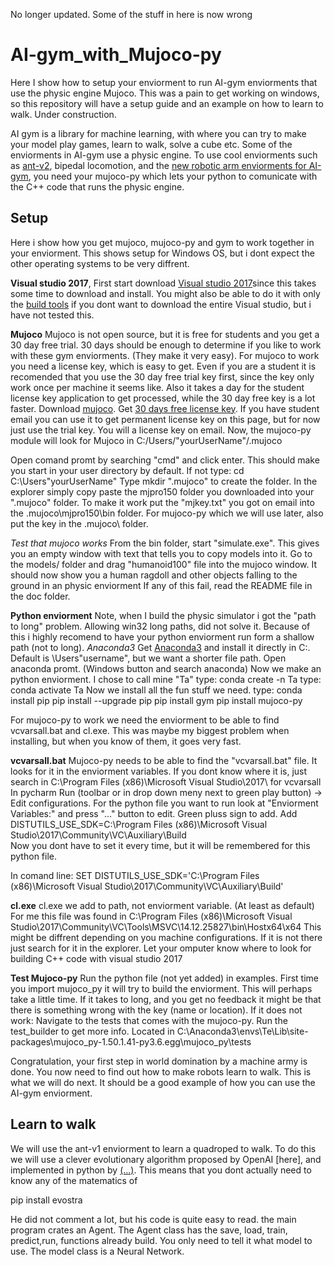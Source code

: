 No longer updated. Some of the stuff in here is now wrong

# AI-gym_with_Mujoco-py
Here I show how to setup your enviorment to run AI-gym enviorments that use the physic engine Mujoco. This was a pain to get working on windows, so this repository will have a setup guide and an example on how to learn to walk.
Under construction.


AI gym is a library for machine learning, with where you can try to make your model play games, learn to walk, solve a cube etc.
Some of the enviorments in AI-gym use a physic engine.
To use cool enviorments such as [ant-v2](https://gym.openai.com/envs/#mujoco), bipedal locomotion, and the [new robotic arm enviorments for AI-gym](https://blog.openai.com/ingredients-for-robotics-research/), you need your mujoco-py which lets your python to comunicate with the C++ code that runs the physic engine.


## Setup
Here i show how you get mujoco, mujoco-py and gym to work together in your enviorment. This shows setup for Windows OS, but i dont expect the other operating systems to be very diffrent.

**Visual studio 2017**,
First start download [Visual studio 2017](https://www.visualstudio.com/downloads/)since this takes some time to download and install. You might also be able to do it with only the [build tools](http://landinghub.visualstudio.com/visual-cpp-build-tools) if you dont want to download the entire Visual studio, but i have not tested this.

**Mujoco**
Mujoco is not open source, but it is free for students and you get a 30 day free trial. 30 days should be enough to determine if you like to work with these gym enviorments. (They make it very easy).
For mujoco to work you need a license key, which is easy to get. Even if you are a student it is recomended that you use the 30 day free trial key first, since the key only work once per machine it seems like. Also it takes a day for the student license key application to get processed, while the 30 day free key is a lot faster.
Download [mujoco](https://www.roboti.us/index.html).
Get [30 days free license key](https://www.roboti.us/license.html). If you have student email you can use it to get permanent license key on this page, but for now just use the trial key.
You will a license key on email.
Now, the mujoco-py module will look for Mujoco in C:/Users/"yourUserName"/.mujoco

Open comand promt by searching "cmd" and click enter.
This should make you start in your user directory by default. If not type: cd C:\Users\"yourUserName"
Type mkdir ".mujoco" to create the folder.
In the explorer simply copy paste the mjpro150 folder you downloaded into your ".mujoco" folder.
To make it work put the "mjkey.txt" you got on email into the \.mujoco\mjpro150\bin folder.
For mujoco-py which we will use later, also put the key in the \.mujoco\ folder.

*Test that mujoco works*
From the bin folder, start "simulate.exe". This gives you an empty window with text that tells you to copy models into it.
Go to the models/ folder and drag "humanoid100" file into the mujoco window. It should now show you a human ragdoll and other objects falling to the ground in an physic enviorment
If any of this fail, read the README file in the doc folder.

**Python enviorment**
Note, when I build the physic simulator i got the "path to long" problem. Allowing win32 long paths, did not solve it. Because of this i highly recomend to have your python enviorment run form a shallow path (not to long).
*Anaconda3*
Get [Anaconda3](https://www.anaconda.com/what-is-anaconda/) and install it directly in C:\. Default is \Users\"username", but we want a shorter file path.
Open anaconda promt. (Windows button and search anaconda)
Now we make an python enviorment. I chose to call mine "Ta"
type: conda create -n Ta
type: conda activate Ta
Now we install all the fun stuff we need.
type: conda install pip
pip install --upgrade pip
pip install gym
pip install mujoco-py


For mujoco-py to work we need the enviorment to be able to find vcvarsall.bat and cl.exe. This was maybe my biggest problem when installing, but when you know of them, it goes very fast.

**vcvarsall.bat**
Mujoco-py needs to be able to find the "vcvarsall.bat" file. It looks for it in the enviorment variables. If you dont know where it is, just search in C:\Program Files (x86)\Microsoft Visual Studio\2017\ for vcvarsall
In pycharm
Run (toolbar or in drop down meny next to green play button) -> Edit configurations. For the python file you want to run look at "Enviorment Variables:" and press "..." button to edit. Green pluss sign to add.
Add DISTUTILS_USE_SDK=C:\Program Files (x86)\Microsoft Visual Studio\2017\Community\VC\Auxiliary\Build\
Now you dont have to set it every time, but it will be remembered for this python file.


In comand line: SET DISTUTILS_USE_SDK='C:\Program Files (x86)\Microsoft Visual Studio\2017\Community\VC\Auxiliary\Build\'


**cl.exe**
cl.exe we add to path, not enviorment variable. (At least as default)
For me this file was found in C:\Program Files (x86)\Microsoft Visual Studio\2017\Community\VC\Tools\MSVC\14.12.25827\bin\Hostx64\x64
This might be diffrent depending on you machine configurations. If it is not there just search for it in the explorer.
Let your omputer know where to look for building C++ code with visual studio 2017



**Test Mujoco-py**
Run the python file (not yet added) in examples.
First time you import mujoco_py it will try to build the enviorment. This will perhaps take a little time. If it takes to long, and you get no feedback it might be that there is something wrong with the key (name or location).
If it does not work:
Navigate to the tests that comes with the mujoco-py. Run the test_builder to get more info. Located in C:\Anaconda3\envs\Te\Lib\site-packages\mujoco_py-1.50.1.41-py3.6.egg\mujoco_py\tests


Congratulation, your first step in world domination by a machine army is done. You now need to find out how to make robots learn to walk. This is what we will do next.
It should be a good example of how you can use the AI-gym enviorment.


## Learn to walk
We will use the ant-v1 enviorment to learn a quadroped to walk. To do this we will use a clever evolutionary algorithm proposed by OpenAI [here], and implemented in python by [(...)](githublocation). This means that you dont actually need to know any of the matematics of

pip install evostra

He did not comment a lot, but his code is quite easy to read. the main program crates an Agent. The Agent class has the save, load, train, predict,run, functions already build. You only need to tell it what model to use. The model class is a Neural Network.







